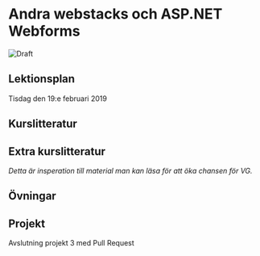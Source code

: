 # Andra webstacks och ASP.NET Webforms

![Draft](C:\GitHub\webbutveckling-backend\draft.jpg)

## Lektionsplan
Tisdag den 19:e februari 2019


## Kurslitteratur
## Extra kurslitteratur
*Detta är insperation till material man kan läsa för att öka chansen för VG.*
## Övningar
## Projekt
Avslutning projekt 3 med Pull Request